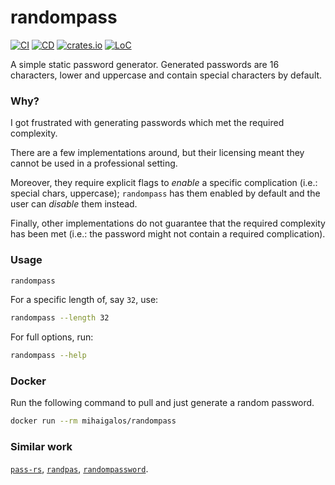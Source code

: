# randompass

[![CI](https://github.com/mihaigalos/randompass/actions/workflows/ci.yaml/badge.svg)](https://github.com/mihaigalos/randompass/actions/workflows/ci.yaml)
[![CD](https://github.com/mihaigalos/randompass/actions/workflows/cd.yaml/badge.svg)](https://github.com/mihaigalos/randompass/actions/workflows/cd.yaml)
[![crates.io](https://img.shields.io/crates/d/randompass.svg)](https://crates.io/crates/randompass)
[![LoC](https://tokei.rs/b1/github/mihaigalos/randompass)](https://github.com/mihaigalos/randompass)

A simple static password generator.
Generated passwords are 16 characters, lower and uppercase and contain special characters by default.

### Why?

I got frustrated with generating passwords which met the required complexity.

There are a few implementations around, but their licensing meant they cannot be used in a professional setting.

Moreover, they require explicit flags to _enable_ a specific complication (i.e.: special chars, uppercase); `randompass` has them enabled by default and the user can _disable_ them instead.

Finally, other implementations do not guarantee that the required complexity has been met (i.e.: the password might not contain a required complication).

### Usage

```bash
randompass
```

For a specific length of, say `32`, use:
```bash
randompass --length 32
```

For full options, run:
```bash
randompass --help
```

### Docker

Run the following command to pull and just generate a random password.

```bash
docker run --rm mihaigalos/randompass
```

### Similar work

[`pass-rs`](https://github.com/Jarusk/pass-rs), [`randpas`](https://github.com/ProCode2/randpas), [`randompassword`](https://github.com/pshc/randompassword).